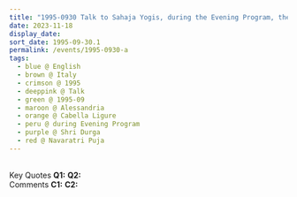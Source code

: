 ```yaml
---
title: "1995-0930 Talk to Sahaja Yogis, during the Evening Program, the day before Navarātri Pūjā (6th Day), Hangar, Cabella Ligure, Alessandria, Italy"
date: 2023-11-18
display_date: 
sort_date: 1995-09-30.1
permalink: /events/1995-0930-a
tags:
  - blue @ English
  - brown @ Italy
  - crimson @ 1995
  - deeppink @ Talk
  - green @ 1995-09
  - maroon @ Alessandria
  - orange @ Cabella Ligure
  - peru @ during Evening Program
  - purple @ Shri Durga
  - red @ Navaratri Puja  
---
```


<br>

<wave-list>
  <list-title color="DarkSeaGreen" width="55">Key Quotes</list-title>
  <list-item color="BlanchedAlmond" width="280"><b>Q1:</b> <i></i></list-item>
  <list-item color="Lavender" width="280"><b>Q2:</b> <i></i></list-item>
</wave-list>

<br>

<wave-list>
  <list-title color="DarkSeaGreen" width="55">Comments</list-title>
  <list-item color="BlanchedAlmond" width="280"><b>C1:</b> <i></i></list-item>
  <list-item color="Lavender" width="280"><b>C2:</b> <i></i></list-item>
</wave-list>